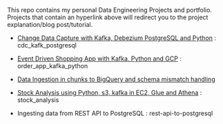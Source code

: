 This repo contains my personal Data Engineering Projects and portfolio. Projects that contain an hyperlink above will redirect you to the project explanation/blog post/tutorial.

- [Change Data Capture with Kafka, Debezium PostgreSQL and Python](https://medium.com/@joaopaulonobregaalvim/streaming-data-from-postgresql-to-s3-using-debezium-kafka-and-python-16c6cdd6dc1e) : cdc_kafk_postgresql

- [Event Driven Shopping App with Kafka, Python and GCP](https://medium.com/@joaopaulonobregaalvim/event-driven-shopping-app-with-python-kafka-bigquery-e3194edbc920) : order_app_kafka_python

- [Data Ingestion in chunks to BigQuery and schema mismatch handling](https://medium.com/@joaopaulonobregaalvim/data-ingestion-in-chunks-to-bigquery-and-schema-mismatch-handling-using-python-eb02b2aecbe9)

- [Stock Analysis using Python, s3, kafka in EC2, Glue and Athena](https://github.com/jpcaico/DataEngineering_Projects/tree/main/stock_analysis) : stock_analysis

- Ingesting data from REST API to PostgreSQL : rest-api-to-postgresql


